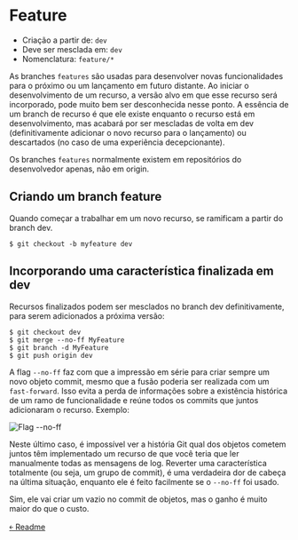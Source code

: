 # Feature

- Criação a partir de: `dev`
- Deve ser mesclada em: `dev`
- Nomenclatura: `feature/*`

As branches `features` são usadas ​​para desenvolver novas funcionalidades para o próximo ou um lançamento em futuro distante. Ao iniciar o desenvolvimento de um recurso, a versão alvo em que esse recurso será incorporado, pode muito bem ser desconhecida nesse ponto. A essência de um branch de recurso é que ele existe enquanto o recurso está em desenvolvimento, mas acabará por ser mescladas de volta em dev (definitivamente adicionar o novo recurso para o lançamento) ou descartados (no caso de uma experiência decepcionante).

Os branches `features` normalmente existem em repositórios do desenvolvedor apenas, não em origin.

## Criando um branch feature

Quando começar a trabalhar em um novo recurso, se ramificam a partir do branch dev. 

```
$ git checkout -b myfeature dev
```

## Incorporando uma característica finalizada em dev

Recursos finalizados podem ser mesclados no branch dev definitivamente, para serem adicionados a próxima versão: 
```
$ git checkout dev
$ git merge --no-ff MyFeature
$ git branch -d MyFeature
$ git push origin dev
```

A flag `--no-ff` faz com que a impressão em série para criar sempre um novo objeto commit, mesmo que a fusão poderia ser realizada com um `fast-forward`. Isso evita a perda de informações sobre a existência histórica de um ramo de funcionalidade e reúne todos os commits que juntos adicionaram o recurso. Exemplo:

![Flag --no-ff](https://github.com/doc-solutions/documentation-gitflow/blob/master/source/images/merge-no-ff.jpg)

Neste último caso, é impossível ver a história Git qual dos objetos cometem juntos têm implementado um recurso de que você teria que ler manualmente todas as mensagens de log. Reverter uma característica totalmente (ou seja, um grupo de commit), é uma verdadeira dor de cabeça na última situação, enquanto ele é feito facilmente se o `--no-ff` foi usado.

Sim, ele vai criar um vazio no commit de objetos, mas o ganho é muito maior do que o custo. 

[&#65513; Readme](https://github.com/doc-solutions/documentation-gitflow/blob/master/README.md)